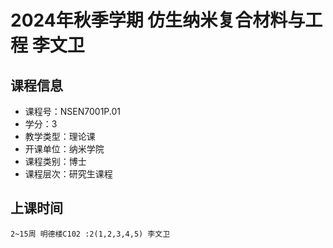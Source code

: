 # 2024年秋季学期 仿生纳米复合材料与工程 李文卫






## 课程信息

- 课程号：NSEN7001P.01
- 学分：3
- 教学类型：理论课
- 开课单位：纳米学院
- 课程类别：博士
- 课程层次：研究生课程

## 上课时间

```
2~15周 明德楼C102 :2(1,2,3,4,5) 李文卫
```

